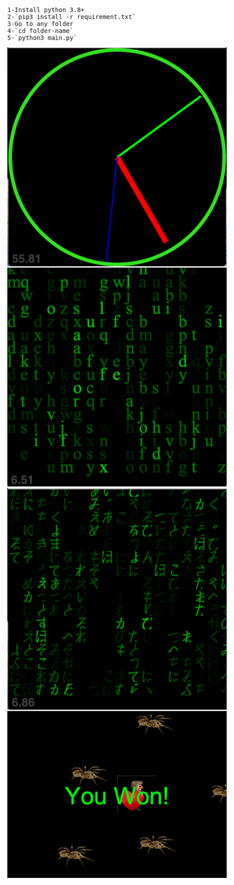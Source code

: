 <pre>
1-Install python 3.8+
2-`pip3 install -r requirement.txt`
3-Go to any folder
4-`cd folder-name`
5-`python3 main.py`
</pre>

![.](./pics/1.png)
![.](./pics/2.png)
![.](./pics/3.png)
![.](./pics/4.png)
